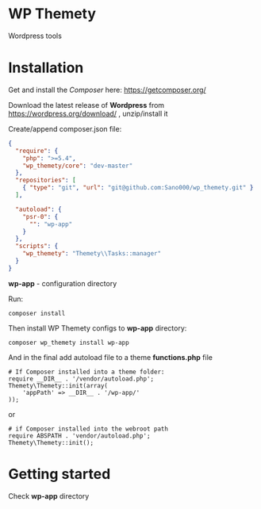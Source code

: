 WP Themety
==========

Wordpress tools

Installation
============

Get and install the _Composer_ here: https://getcomposer.org/

Download the latest release of **Wordpress** from https://wordpress.org/download/ , unzip/install it

Create/append composer.json file:

```json
{
  "require": {
    "php": ">=5.4",
    "wp_themety/core": "dev-master"
  },
  "repositories": [
    { "type": "git", "url": "git@github.com:Sano000/wp_themety.git" }
  ],

  "autoload": {
    "psr-0": {
      "": "wp-app"
    }
  },
  "scripts": {
    "wp_themety": "Themety\\Tasks::manager"
  }
}
```

**wp-app** - configuration directory

Run:

```
composer install
```

Then install WP Themety configs to **wp-app** directory:

```
composer wp_themety install wp-app
```

And in the final add autoload file to a theme **functions.php** file


```
# If Composer installed into a theme folder:
require __DIR__ . '/vendor/autoload.php';
Themety\Themety::init(array(
    'appPath' => __DIR__ . '/wp-app/'
));
```
or

```
# if Composer installed into the webroot path
require ABSPATH . 'vendor/autoload.php';
Themety\Themety::init();
```


Getting started
===============

Check **wp-app** directory
